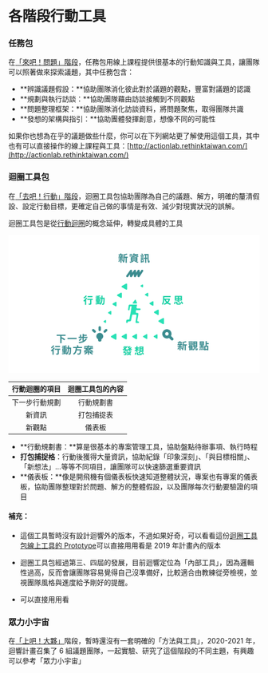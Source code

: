 # 各階段行動工具

### 任務包

在[「來吧！問題」階段](hang-dong-jia-gou-she-ji/lai-ba-wen-ti-suo-you-hang-dong-shi-wu-yi-ju-ti-an.md)，任務包用線上課程提供很基本的行動知識與工具，讓團隊可以照著做來探索議題，其中任務包含：

* **辨識議題假設：**協助團隊消化彼此對於議題的觀點，豐富對議題的認識
* **規劃與執行訪談：**協助團隊藉由訪談接觸到不同觀點
* **問題整理框架：**協助團隊消化訪談資料，將問題聚焦，取得團隊共識
* **發想的架構與指引：**協助團體發揮創意，想像不同的可能性

如果你也想為在乎的議題做些什麼，你可以在下列網站更了解使用這個工具，其中也有可以直接操作的線上課程與工具：[http://actionlab.rethinktaiwan.com/](http://actionlab.rethinktaiwan.com/)  


### **迴圈工具包**

在[「去吧！行動」階段](hang-dong-jia-gou-she-ji/qu-ba-hang-dong-wan-mei-hang-dong-gen-ben-bu-cun-zai-die-dai-you-hua-shi-zhi-wan-zheng.md)，迴圈工具包協助團隊為自己的議題、解方，明確的釐清假設、設定行動目標，更確定自己做的事情是有效、減少對現實狀況的誤解。

迴圈工具包是從[行動迴圈](hang-dong-hui-quan.md)的概念延伸，轉變成具體的工具

![](../../.gitbook/assets/action-loop-ee2b8cd4319f1a27b70825081ded77d9.svg)

| 行動迴圈的項目 | 迴圈工具包的內容 |
| :---: | :---: |
| 下一步行動規劃 | 行動規劃書 |
| 新資訊 | 打包捕捉表 |
| 新觀點 | 儀表板 |

* **行動規劃書：**算是很基本的專案管理工具，協助盤點待辦事項、執行時程
* **打包捕捉格**：行動後獲得大量資訊，協助紀錄「印象深刻」、「與目標相關」、「新想法」...等等不同項目，讓團隊可以快速篩選重要資訊
* **儀表板：**像是開飛機有個儀表板快速知道整體狀況，專案也有專案的儀表板，協助團隊整理對於問題、解方的整體假設，以及團隊每次行動要驗證的項目

#### 補充：

* 這個工具暫時沒有設計迴響外的版本，不過如果好奇，可以看看這份[迴圈工具包線上工具的 Prototype](https://rethinktaiwan2027.wixsite.com/rethinktaiwantool)可以直接用用看是 2019 年計畫內的版本
* 迴圈工具包經過第三、四屆的發展，目前迴響定位為「內部工具」，因為邏輯性過高，反而會讓團隊容易覺得自己沒準備好，比較適合由教練從旁檢視，並視團隊風格與進度給予剛好的提醒。



* 可以直接用用看

### **眾力小宇宙**

在[「上吧！大夥」](hang-dong-jia-gou-she-ji/shang-ba-da-huo-wo-you-de-shi-jing-yan-xia-yi-bu-jiu-shi-zhong-fu-jiu-shi-lei-ji-jiu-shi-zai-chuai.md)階段，暫時還沒有一套明確的「方法與工具」，2020-2021 年，迴響計畫召集了 6 組議題團隊，一起實驗、研究了這個階段的不同主題，有興趣可以參考「眾力小宇宙」

